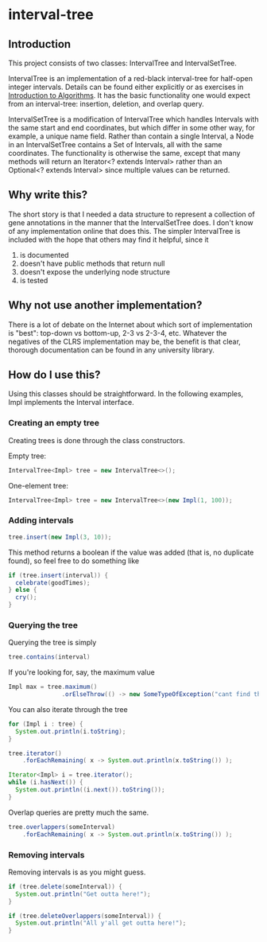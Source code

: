 # interval-tree

## Introduction

This project consists of two classes: IntervalTree and IntervalSetTree.

IntervalTree is an implementation of a red-black interval-tree for half-open
integer intervals. Details can be found either explicitly or as exercises in
[Introduction to Algorithms](https://mitpress.mit.edu/books/introduction-algorithms).
It has the basic functionality one would expect from an interval-tree:
insertion, deletion, and overlap query.

IntervalSetTree is a modification of IntervalTree which handles Intervals with
the same start and end coordinates, but which differ in some other way, for
example, a unique name field. Rather than contain a single Interval, a Node
in an IntervalSetTree contains a Set of Intervals, all with the same
coordinates. The functionality is otherwise the same, except that many methods
will return an Iterator<? extends Interval> rather than an
Optional<? extends Interval> since multiple values can be returned.

## Why write this?

The short story is that I needed a data structure to represent a collection of
gene annotations in the manner that the IntervalSetTree does. I don't know of
any implementation online that does this. The simpler IntervalTree is included
with the hope that others may find it helpful, since it

1. is documented
2. doesn't have public methods that return null
3. doesn't expose the underlying node structure
4. is tested

## Why not use another implementation?

There is a lot of debate on the Internet about which sort of implementation is
"best": top-down vs bottom-up, 2-3 vs 2-3-4, etc. Whatever the negatives of the
CLRS implementation may be, the benefit is that clear, thorough documentation
can be found in any university library.

## How do I use this?

Using this classes should be straightforward. In the following examples, Impl
implements the Interval interface.

### Creating an empty tree

Creating trees is done through the class constructors.

Empty tree:

```java
IntervalTree<Impl> tree = new IntervalTree<>();
```

One-element tree:

```java
IntervalTree<Impl> tree = new IntervalTree<>(new Impl(1, 100));
```

### Adding intervals

```java
tree.insert(new Impl(3, 10));
```

This method returns a boolean if the value was added (that is, no duplicate
found), so feel free to do something like

```java
if (tree.insert(interval)) {
  celebrate(goodTimes);
} else {
  cry();
}
```

### Querying the tree

Querying the tree is simply

```java
tree.contains(interval)

```

If you're looking for, say, the maximum value

```java
Impl max = tree.maximum()
               .orElseThrow(() -> new SomeTypeOfException("cant find the max!"));
```

You can also iterate through the tree

```java
for (Impl i : tree) {
  System.out.println(i.toString);
}
```

```java
tree.iterator()
    .forEachRemaining( x -> System.out.println(x.toString()) );
```

```java
Iterator<Impl> i = tree.iterator();
while (i.hasNext()) {
  System.out.println((i.next()).toString());
}
```

Overlap queries are pretty much the same.

```java
tree.overlappers(someInterval)
    .forEachRemaining( x -> System.out.println(x.toString()) );
```

### Removing intervals

Removing intervals is as you might guess.

```java
if (tree.delete(someInterval)) {
  System.out.println("Get outta here!");
}
```

```java
if (tree.deleteOverlappers(someInterval)) {
  System.out.println("All y'all get outta here!");
}
```
